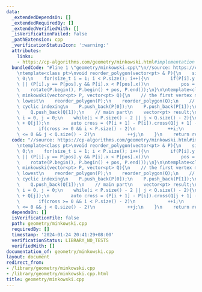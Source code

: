 ```yaml
---
data:
  _extendedDependsOn: []
  _extendedRequiredBy: []
  _extendedVerifiedWith: []
  _isVerificationFailed: false
  _pathExtension: cpp
  _verificationStatusIcon: ':warning:'
  attributes:
    links:
    - https://cp-algorithms.com/geometry/minkowski.html#implementation
  bundledCode: "#line 1 \"geometry/minkowski.cpp\"\n//source: https://cp-algorithms.com/geometry/minkowski.html#implementation\n\
    \ntemplate<class pt>\nvoid reorder_polygon(vector<pt> & P){\n    size_t pos =\
    \ 0;\n    for(size_t i = 1; i < P.size(); i++){\n        if(P[i].y < P[pos].y\
    \ || (P[i].y == P[pos].y && P[i].x < P[pos].x))\n            pos = i;\n    }\n\
    \    rotate(P.begin(), P.begin() + pos, P.end());\n}\n\ntemplate<class pt>\nvector<pt>\
    \ minkowski(vector<pt> P, vector<pt> Q){\n    // the first vertex must be the\
    \ lowest\n    reorder_polygon(P);\n    reorder_polygon(Q);\n    // we must ensure\
    \ cyclic indexing\n    P.push_back(P[0]);\n    P.push_back(P[1]);\n    Q.push_back(Q[0]);\n\
    \    Q.push_back(Q[1]);\n    // main part\n    vector<pt> result;\n    size_t\
    \ i = 0, j = 0;\n    while(i < P.size() - 2 || j < Q.size() - 2){\n        result.push_back(P[i]\
    \ + Q[j]);\n        auto cross = (P[i + 1] - P[i]).cross(Q[j + 1] - Q[j]);\n \
    \       if(cross >= 0 && i < P.size() - 2)\n            ++i;\n        if(cross\
    \ <= 0 && j < Q.size() - 2)\n            ++j;\n    }\n    return result;\n}\n"
  code: "//source: https://cp-algorithms.com/geometry/minkowski.html#implementation\n\
    \ntemplate<class pt>\nvoid reorder_polygon(vector<pt> & P){\n    size_t pos =\
    \ 0;\n    for(size_t i = 1; i < P.size(); i++){\n        if(P[i].y < P[pos].y\
    \ || (P[i].y == P[pos].y && P[i].x < P[pos].x))\n            pos = i;\n    }\n\
    \    rotate(P.begin(), P.begin() + pos, P.end());\n}\n\ntemplate<class pt>\nvector<pt>\
    \ minkowski(vector<pt> P, vector<pt> Q){\n    // the first vertex must be the\
    \ lowest\n    reorder_polygon(P);\n    reorder_polygon(Q);\n    // we must ensure\
    \ cyclic indexing\n    P.push_back(P[0]);\n    P.push_back(P[1]);\n    Q.push_back(Q[0]);\n\
    \    Q.push_back(Q[1]);\n    // main part\n    vector<pt> result;\n    size_t\
    \ i = 0, j = 0;\n    while(i < P.size() - 2 || j < Q.size() - 2){\n        result.push_back(P[i]\
    \ + Q[j]);\n        auto cross = (P[i + 1] - P[i]).cross(Q[j + 1] - Q[j]);\n \
    \       if(cross >= 0 && i < P.size() - 2)\n            ++i;\n        if(cross\
    \ <= 0 && j < Q.size() - 2)\n            ++j;\n    }\n    return result;\n}\n"
  dependsOn: []
  isVerificationFile: false
  path: geometry/minkowski.cpp
  requiredBy: []
  timestamp: '2024-01-24 20:41:29+08:00'
  verificationStatus: LIBRARY_NO_TESTS
  verifiedWith: []
documentation_of: geometry/minkowski.cpp
layout: document
redirect_from:
- /library/geometry/minkowski.cpp
- /library/geometry/minkowski.cpp.html
title: geometry/minkowski.cpp
---
```

